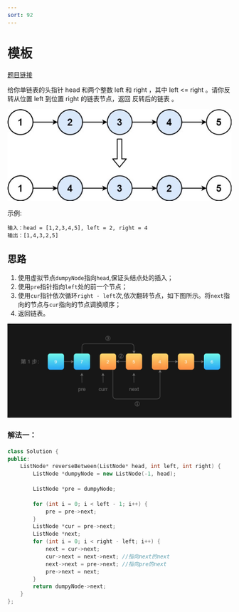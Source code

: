 ```yaml
---
sort: 92
---
```

# 模板

[题目链接](https://leetcode-cn.com/problems/reverse-linked-list-ii/)

给你单链表的头指针 head 和两个整数 left 和 right ，其中 left <= right 。请你反转从位置 left 到位置 right 的链表节点，返回 反转后的链表 。

![20220113102256-2022-01-13-10-22-57](https://raw.githubusercontent.com/ironartisan/picRepo/main/20220113102256-2022-01-13-10-22-57.png)

示例:

```
输入：head = [1,2,3,4,5], left = 2, right = 4
输出：[1,4,3,2,5]
```


## 思路

1. 使用虚拟节点`dumpyNode`指向`head`,保证头结点处的插入；
2. 使用`pre`指针指向`left`处的前一个节点；
3. 使用`cur`指针依次循环`right - left`次,依次翻转节点，如下图所示。将`next`指向的节点与`cur`指向的节点调换顺序；
4. 返回链表。

![20220113105510-2022-01-13-10-55-11](https://raw.githubusercontent.com/ironartisan/picRepo/main/20220113105510-2022-01-13-10-55-11.png)

### 解法一：


```c++
class Solution {
public:
    ListNode* reverseBetween(ListNode* head, int left, int right) {
        ListNode *dumpyNode = new ListNode(-1, head);

        ListNode *pre = dumpyNode;

        for (int i = 0; i < left - 1; i++) {
            pre = pre->next;
        }
        ListNode *cur = pre->next;
        ListNode *next;
        for (int i = 0; i < right - left; i++) {
            next = cur->next; 
            cur->next = next->next; //指向next的next
            next->next = pre->next; //指向pre的next
            pre->next = next;
        }
        return dumpyNode->next;
    }
};
```

